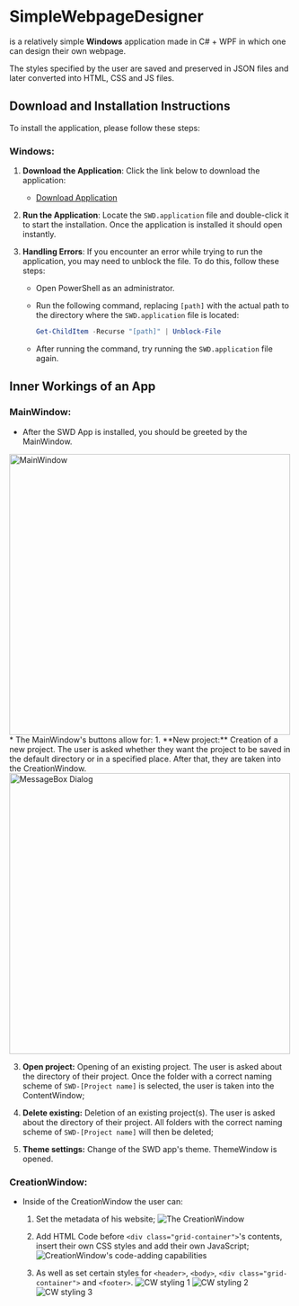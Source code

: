# SimpleWebpageDesigner
is a relatively simple **Windows** application made in C# + WPF in which one can design their own webpage. 

The styles specified by the user are saved and preserved in JSON files and later converted into HTML, CSS and JS files.

## Download and Installation Instructions
To install the application, please follow these steps:

### Windows:
1. **Download the Application**: Click the link below to download the application:
   - [Download Application](https://github.com/RC-GitHub/SimpleWebpageDesigner/releases)

2. **Run the Application**: Locate the `SWD.application` file and double-click it to start the installation. Once the application is installed it should open instantly.

3. **Handling Errors**: If you encounter an error while trying to run the application, you may need to unblock the file. To do this, follow these steps:

   - Open PowerShell as an administrator.
   - Run the following command, replacing `[path]` with the actual path to the directory where the `SWD.application` file is located:

     ```powershell
     Get-ChildItem -Recurse "[path]" | Unblock-File
     ```

   - After running the command, try running the `SWD.application` file again.

## Inner Workings of an App
### MainWindow:
* After the SWD App is installed, you should be greeted by the MainWindow.
<img src="https://github.com/user-attachments/assets/32d3d2df-ce9d-4729-b24d-ddc4e985808c" alt="MainWindow" style="width: 500px;"/> 
* The MainWindow's buttons allow for:
   1.  **New project:** Creation of a new project. The user is asked whether they want the project to be saved in the default directory or in a specified place. After that, they are taken into the CreationWindow. <img src="https://github.com/user-attachments/assets/f81d1538-7597-4bfb-8544-dbce16be67b8" alt="MessageBox Dialog" style="width: 500px;"/> 
   
   3.  **Open project:** Opening of an existing project. The user is asked about the directory of their project. Once the folder with a correct naming scheme of `SWD-[Project name]` is selected, the user is taken into the ContentWindow;
   
   4.  **Delete existing:** Deletion of an existing project(s). The user is asked about the directory of their project. All folders with the correct naming scheme of `SWD-[Project name]` will then be deleted;
   
   5.  **Theme settings:** Change of the SWD app's theme. ThemeWindow is opened.


### CreationWindow:
* Inside of the CreationWindow the user can: 

   1. Set the metadata of his website; ![The CreationWindow](https://github.com/user-attachments/assets/d2ff1634-f8db-44a2-b473-a2f1d3510ad2)

   2. Add HTML Code before `<div class="grid-container">`'s contents, insert their own CSS styles and add their own JavaScript; ![CreationWindow's code-adding capabilities](https://github.com/user-attachments/assets/22088062-0c64-4dfb-9e99-e2258057e4d5)

   3. As well as set certain styles for `<header>`, `<body>`, `<div class="grid-container">` and `<footer>`. ![CW styling 1](https://github.com/user-attachments/assets/e8a11e09-1ada-4a62-a938-0bd50edb4a7a) ![CW styling 2](https://github.com/user-attachments/assets/4cce73ab-a791-4d4a-9d3a-56f334e2afaf) ![CW styling 3](https://github.com/user-attachments/assets/9bcde89c-d677-41ab-b1ce-c32d19796bac)




